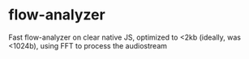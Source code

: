 # flow-analyzer
Fast flow-analyzer on clear native JS, optimized to &lt;2kb (ideally, was <1024b), using FFT to process the audiostream
